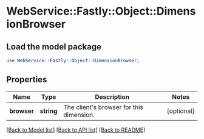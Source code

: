 # WebService::Fastly::Object::DimensionBrowser

## Load the model package
```perl
use WebService::Fastly::Object::DimensionBrowser;
```

## Properties
Name | Type | Description | Notes
------------ | ------------- | ------------- | -------------
**browser** | **string** | The client&#39;s browser for this dimension. | [optional] 

[[Back to Model list]](../README.md#documentation-for-models) [[Back to API list]](../README.md#documentation-for-api-endpoints) [[Back to README]](../README.md)


